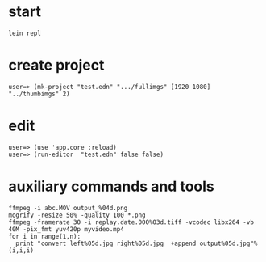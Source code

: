start
===
```
lein repl
```

create project
===
```
user=> (mk-project "test.edn" ".../fullimgs" [1920 1080] "../thumbimgs" 2)
```

edit
===
```
user=> (use 'app.core :reload)
user=> (run-editor  "test.edn" false false)

```

auxiliary commands and tools
====
```
ffmpeg -i abc.MOV output_%04d.png
mogrify -resize 50% -quality 100 *.png
ffmpeg -framerate 30 -i replay.date.000%03d.tiff -vcodec libx264 -vb 40M -pix_fmt yuv420p myvideo.mp4
for i in range(1,n):
  print "convert left%05d.jpg right%05d.jpg  +append output%05d.jpg"%(i,i,i)
```
